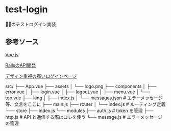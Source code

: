 # test-login
🍛💨のテストログイン実装

## 参考ソース

[Vue.js](https://qiita.com/kumagaias/items/f3486da415d3024c7ed4)

[RailsのAPI開発](https://qiita.com/kumagaias/items/250e7d6cf46966e4c8c2)

[デザイン重視の高いログインページ](https://inokawablog.org/code/vuetify-auth-template/)

src/
├── App.vue
├── assets
│   └── logo.png
├── components
│   ├── error.vue
│   ├── login.vue
│   ├── logout.vue
│   ├── menu.vue
│   └── top.vue
├── lang
│   ├── index.js
│   └── messages.json # エラーメッセージ等、文言をここに
├── main.js
├── router
│   └── index.js # ルーティング定義
└── store
    ├── index.js
    └── modules
        ├── auth.js # token を管理
        ├── http.js # API と通信する際はコレを使う
        └── message.js # エラーメッセージの管理